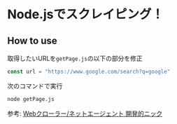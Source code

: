 # Node.jsでスクレイピング！

## How to use

取得したいURLを`getPage.js`の以下の部分を修正
```js
const url = "https://www.google.com/search?q=google"
```

次のコマンドで実行

```bash
node getPage.js
```

参考: [Webクローラー/ネットエージェント 開発的ニック](https://www.amazon.co.jp/JS-Node-js%E3%81%AB%E3%82%88%E3%82%8BWeb%E3%82%AF%E3%83%AD%E3%83%BC%E3%83%A9%E3%83%BC-%E3%83%8D%E3%83%83%E3%83%88%E3%82%A8%E3%83%BC%E3%82%B8%E3%82%A7%E3%83%B3%E3%83%88%E9%96%8B%E7%99%BA%E3%83%86%E3%82%AF%E3%83%8B%E3%83%83%E3%82%AF-%E3%82%AF%E3%82%B8%E3%83%A9%E9%A3%9B%E8%A1%8C%E6%9C%BA/dp/4883379930)

